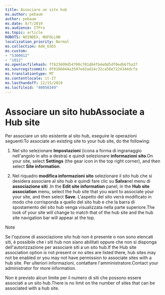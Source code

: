 ```yaml
---
title: Associare un sito hub
ms.author: pebaum
author: pebaum
ms.date: 8/7/2019
ms.audience: ITPro
ms.topic: article
ROBOTS: NOINDEX, NOFOLLOW
localization_priority: Normal
ms.collection: Adm_O365
ms.custom:
- "5300012"
- "1012"
ms.openlocfilehash: ff623699d54700c781d64fb4e0d5df0edb675a37
ms.sourcegitcommit: 0f0186044a3597e42ad14c32ca58e7224344dcfa
ms.translationtype: MT
ms.contentlocale: it-IT
ms.lasthandoff: 12/15/2019
ms.locfileid: "40050349"
---
```

# <a name="associate-a-hub-site"></a><span data-ttu-id="32e2e-102">Associare un sito hub</span><span class="sxs-lookup"><span data-stu-id="32e2e-102">Associate a Hub site</span></span>

<span data-ttu-id="32e2e-103">Per associare un sito esistente al sito hub, eseguire le operazioni seguenti:</span><span class="sxs-lookup"><span data-stu-id="32e2e-103">To associate an existing site to your hub site, do the following:</span></span>
  
1. <span data-ttu-id="32e2e-104">Nel sito selezionare **Impostazioni** (icona a forma di ingranaggio nell'angolo in alto a destra) e quindi selezionare **informazioni sito**.</span><span class="sxs-lookup"><span data-stu-id="32e2e-104">On your site, select **Settings** (the gear icon in the top right corner), and then select **Site information**.</span></span>

2. <span data-ttu-id="32e2e-105">Nel riquadro **modifica informazioni sito** selezionare il sito hub che si desidera associare al sito hub e quindi fare clic su **Salva**nel menu di **associazione siti** .</span><span class="sxs-lookup"><span data-stu-id="32e2e-105">In the **Edit site information** panel, in the **Hub site association** menu, select the hub site that you want to associate your your site, and then select **Save**.</span></span> <span data-ttu-id="32e2e-106">L'aspetto del sito verrà modificato in modo che corrisponda a quello del sito hub e che la barra di spostamento del sito hub venga visualizzata nella parte superiore.</span><span class="sxs-lookup"><span data-stu-id="32e2e-106">The look of your site will change to match that of the hub site and the hub site navigation bar will appear at the top.</span></span>

 > [!Note]
><span data-ttu-id="32e2e-107">Se l'opzione di associazione sito hub non è presente o non sono elencati siti, è possibile che i siti hub non siano abilitati oppure che non si disponga dell'autorizzazione per associare siti a un sito hub.</span><span class="sxs-lookup"><span data-stu-id="32e2e-107">If the Hub site association option is not present or no sites are listed there, hub sites may not be enabled or you may not have permission to associate sites with a hub site.</span></span> <span data-ttu-id="32e2e-108">Per ulteriori informazioni, contattare l'amministratore.</span><span class="sxs-lookup"><span data-stu-id="32e2e-108">Contact your administrator for more information.</span></span>
>
><span data-ttu-id="32e2e-109">Non è previsto alcun limite per il numero di siti che possono essere associati a un sito hub.</span><span class="sxs-lookup"><span data-stu-id="32e2e-109">There is no limit on the number of sites that can be associated with a hub site.</span></span>
  